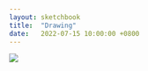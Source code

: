 ```yaml
---
layout: sketchbook
title:  "Drawing"
date:   2022-07-15 10:00:00 +0800
---
```


<img src="/Sketchbook/Images/{ page.date | date: '%Y-%m-%d' }/preview.jpg">
